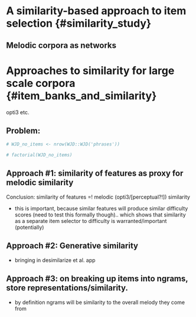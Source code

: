 

# A similarity-based approach to item selection {#similarity_study}



## Melodic corpora as networks 



# Approaches to similarity for large scale corpora {#item_banks_and_similarity}

opti3 etc.

## Problem:


``` r
# WJD_no_items <- nrow(WJD::WJD('phrases'))
```


``` r
# factorial(WJD_no_items)
```


## Approach #1: similarity of features as proxy for melodic similarity

Conclusion: similarity of features =! melodic (opti3/[perceptual?!]) similarity
- this is important, because similar features will produce similar difficulty scores (need to test this formally though).. which shows that similarity as a separate item selector to difficulty is warranted/important (potentially)


## Approach #2: Generative similarity

- bringing in desimilarize et al. app


## Approach #3: on breaking up items into ngrams, store representations/similarity.
- by definition ngrams will be similarity to the overall melody they come from

